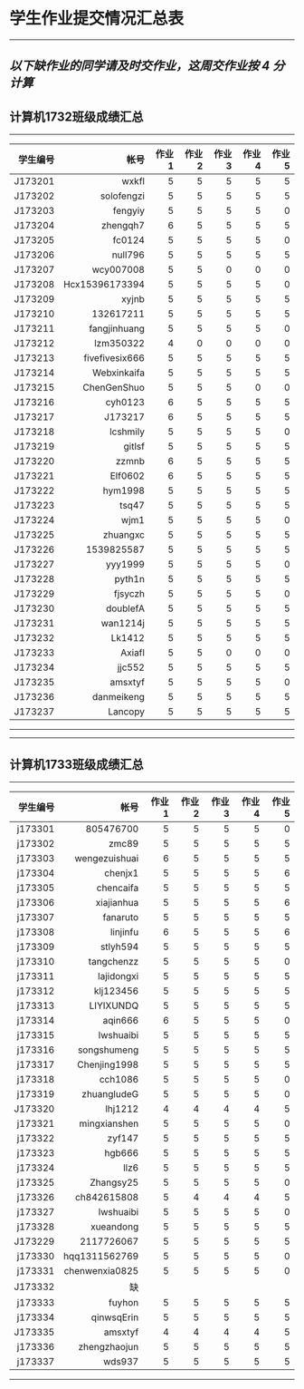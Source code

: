 ﻿# 学生作业提交情况汇总表
---
***以下缺作业的同学请及时交作业，这周交作业按 4 分计算***
---
## 计算机1732班级成绩汇总
---
学生编号|帐号|作业1|作业2|作业3|作业4|作业5
---:|---:|---:|---:|---:|---:|---:
J173201|wxkfl|5|5|5|5|5
J173202|solofengzi|5|5|5|5|5
J173203|fengyiy|5|5|5|5|0
J173204|zhengqh7|6|5|5|5|5
J173205|fc0124|5|5|5|5|0
J173206|null796|5|5|5|5|5
J173207|wcy007008|5|5|0|0|0
J173208|Hcx15396173394|5|5|5|5|0
J173209|xyjnb|5|5|5|5|5
J173210|132617211|5|5|5|5|5
J173211|fangjinhuang|5|5|5|5|0
J173212|lzm350322|4|0|0|0|0
J173213|fivefivesix666|5|5|5|5|5
J173214|Webxinkaifa|5|5|5|5|5
J173215|ChenGenShuo|5|5|5|0|0
J173216|cyh0123|6|5|5|5|5
J173217|J173217|6|5|5|5|5
J173218|lcshmily|5|5|5|5|0
J173219|gitlsf|5|5|5|5|5
J173220|zzmnb|6|5|5|5|5
J173221|Elf0602|6|5|5|5|5
J173222|hym1998|5|5|5|5|5
J173223|tsq47|5|5|5|5|5
J173224|wjm1|5|5|5|5|0
J173225|zhuangxc|5|5|5|5|5
J173226|1539825587|5|5|5|5|5
J173227|yyy1999|5|5|5|5|0
J173228|pyth1n|5|5|5|5|5
J173229|fjsyczh|5|5|5|5|0
J173230|doublefA|5|5|5|5|5
J173231|wan1214j|5|5|5|5|5
J173232|Lk1412|5|5|5|5|5
J173233|Axiafl|5|5|0|0|0
J173234|jjc552|5|5|5|5|5
J173235|amsxtyf|5|5|5|5|0
J173236|danmeikeng|5|5|5|5|5
J173237|Lancopy|5|5|5|5|5
---

---
## 计算机1733班级成绩汇总
---
学生编号|帐号|作业1|作业2|作业3|作业4|作业5
---:|---:|---:|---:|---:|---:|---:
j173301|805476700|5|5|5|5|0
j173302|zmc89|5|5|5|5|5
j173303|wengezuishuai|6|5|5|5|5
j173304|chenjx1|5|5|5|5|6
j173305|chencaifa|5|5|5|5|5
j173306|xiajianhua|5|5|5|5|6
j173307|fanaruto|5|5|5|5|5
j173308|linjinfu|6|5|5|5|6
j173309|stlyh594|5|5|5|5|5
j173310|tangchenzz|5|5|5|5|0
j173311|lajidongxi|5|5|5|5|5
j173312|klj123456|5|5|5|5|5
j173313|LIYIXUNDQ|5|5|5|5|5
j173314|aqin666|6|5|5|5|0
j173315|lwshuaibi|5|5|5|5|5
j173316|songshumeng|5|5|5|5|5
j173317|Chenjing1998|5|5|5|5|5
j173318|cch1086|5|5|5|5|0
j173319|zhuangludeG|5|5|5|5|0
J173320|lhj1212|4|4|4|4|5
j173321|mingxianshen|5|5|5|5|0
j173322|zyf147|5|5|5|5|5
j173323|hgb666|5|5|5|5|5
j173324|llz6|5|5|5|5|5
j173325|Zhangsy25|5|5|5|5|0
j173326|ch842615808|5|4|4|4|5
j173327|lwshuaibi|5|5|5|5|0
j173328|xueandong|5|5|5|5|5
J173229|2117726067|5|5|5|5|5
j173330|hqq1311562769|5|5|5|5|0
j173331|chenwenxia0825|5|5|5|5|0
J173332|缺
j173333|fuyhon|5|5|5|5|5
j173334|qinwsqErin|5|5|5|5|5
J173335|amsxtyf|4|4|4|4|5
j173336|zhengzhaojun|5|5|5|5|5
j173337|wds937|5|5|5|5|5


---
